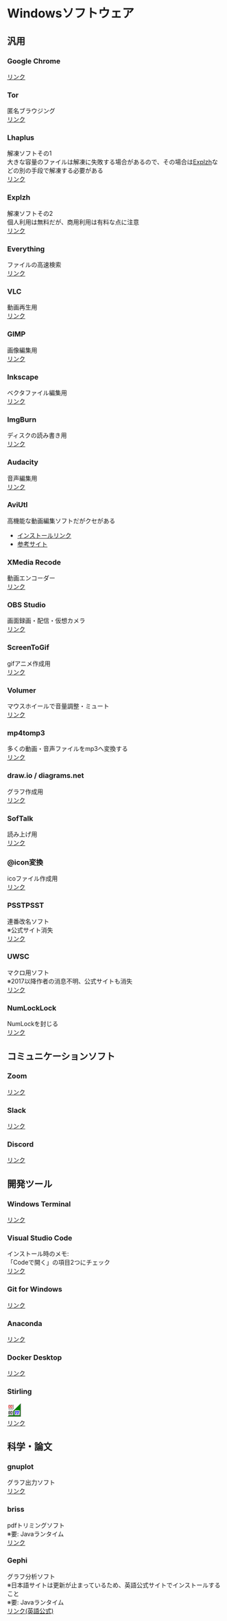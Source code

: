 # Windowsソフトウェア

## 汎用

### Google Chrome
[リンク](https://www.google.com/intl/ja_jp/chrome/)

### Tor
匿名ブラウジング  
[リンク](https://www.torproject.org/)

### Lhaplus
解凍ソフトその1  
大きな容量のファイルは解凍に失敗する場合があるので、その場合は[Explzh](#Explzh)などの別の手段で解凍する必要がある  
[リンク](http://www7a.biglobe.ne.jp/~schezo/)

### Explzh
解凍ソフトその2  
個人利用は無料だが、商用利用は有料な点に注意  
[リンク](https://www.ponsoftware.com/)

### Everything
ファイルの高速検索  
[リンク](https://www.voidtools.com/)

### VLC
動画再生用  
[リンク](https://www.videolan.org/vlc/index.ja.html)

### GIMP
画像編集用  
[リンク](https://www.gimp.org/)

### Inkscape
ベクタファイル編集用  
[リンク](https://inkscape.org/ja/)

### ImgBurn
ディスクの読み書き用  
[リンク](https://www.imgburn.com/index.php)

### Audacity
音声編集用  
[リンク](https://www.audacityteam.org/)

### AviUtl
高機能な動画編集ソフトだがクセがある

* [インストールリンク](http://spring-fragrance.mints.ne.jp/aviutl/)
* [参考サイト](https://aviutl.info/intro/)

### XMedia Recode
動画エンコーダー  
[リンク](https://www.xmedia-recode.de/)

### OBS Studio
画面録画・配信・仮想カメラ  
[リンク](https://obsproject.com/ja)

### ScreenToGif
gifアニメ作成用  
[リンク](https://www.screentogif.com/)

### Volumer
マウスホイールで音量調整・ミュート  
[リンク](http://freewareplace.web.fc2.com/)

### mp4tomp3
多くの動画・音声ファイルをmp3へ変換する  
[リンク](https://blog.aruto.info/entry/20091107/mp4_to_mp3_converter_ver2)

### draw.io / diagrams.net
グラフ作成用  
[リンク](https://www.diagrams.net/)

### SofTalk
読み上げ用  
[リンク](https://w.atwiki.jp/softalk/)

### @icon変換
icoファイル作成用  
[リンク](http://www.towofu.net/soft/aicon.php)

### PSSTPSST
連番改名ソフト  
※公式サイト消失  
[リンク](https://www.vector.co.jp/soft/winnt/util/se193779.html)

### UWSC
マクロ用ソフト  
※2017以降作者の消息不明、公式サイトも消失  
[リンク](https://www.vector.co.jp/soft/winnt/util/se115105.html)

### NumLockLock
NumLockを封じる  
[リンク](https://www.inasoft.org/icountt.html#numlocklock)

## コミュニケーションソフト

### Zoom
[リンク](https://zoom.us/download)

### Slack
[リンク](https://slack.com/intl/ja-jp/downloads/windows)

### Discord
[リンク](https://discord.com/)

## 開発ツール

### Windows Terminal
[リンク](https://www.microsoft.com/ja-jp/p/windows-terminal/9n0dx20hk701)

### Visual Studio Code
インストール時のメモ:  
「Codeで開く」の項目2つにチェック  
[リンク](https://code.visualstudio.com/download)

### Git for Windows
[リンク](https://gitforwindows.org/)

### Anaconda
[リンク](https://www.anaconda.com/)

### Docker Desktop
[リンク](https://docs.docker.jp/docker-for-windows/wsl.html)

### Stirling
![](./img/soft_icon/Stirling.png)  
[リンク](https://www.vector.co.jp/soft/win95/util/se079072.html)

## 科学・論文

### gnuplot
グラフ出力ソフト  
[リンク](http://www.gnuplot.info/)

### briss
pdfトリミングソフト  
※要: Javaランタイム  
[リンク](https://sourceforge.net/projects/briss/)

### Gephi
グラフ分析ソフト  
※日本語サイトは更新が止まっているため、英語公式サイトでインストールすること  
※要: Javaランタイム  
[リンク(英語公式)](https://gephi.org/)

